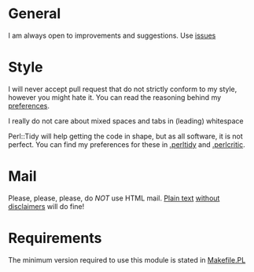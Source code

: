 # General

I am always open to improvements and suggestions.
Use [issues](https://github.com/Tux/Net-CVE-Peek/issues)

# Style

I will never accept pull request that do not strictly conform to my
style, however you might hate it. You can read the reasoning behind
my [preferences](http://tux.nl/style.html).

I really do not care about mixed spaces and tabs in (leading) whitespace

Perl::Tidy will help getting the code in shape, but as all software, it
is not perfect. You can find my preferences for these in
[.perltidy](https://github.com/Tux/Release-Checklist/blob/master/.perltidyrc) and
[.perlcritic](https://github.com/Tux/Release-Checklist/blob/master/.perlcriticrc).

# Mail

Please, please, please, do *NOT* use HTML mail.
[Plain text](https://useplaintext.email)
[without](http://www.goldmark.org/jeff/stupid-disclaimers/)
[disclaimers](https://www.economist.com/business/2011/04/07/spare-us-the-e-mail-yada-yada)
will do fine!

# Requirements

The minimum version required to use this module is stated in
[Makefile.PL](./Makefile.PL)
